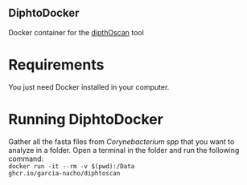 ## DiphtoDocker

Docker container for the [dipthOscan](https://bigsdb.pasteur.fr/news/diphtOscan/) tool 

# Requirements
You just need Docker installed in your computer.

# Running DiphtoDocker
Gather all the fasta files from *Corynebacterium spp* that you want to analyze in a folder. Open a terminal in the folder and run the following command:   
<code>docker run -it --rm -v $(pwd):/Data ghcr.io/garcia-nacho/diphtoscan</code>   

